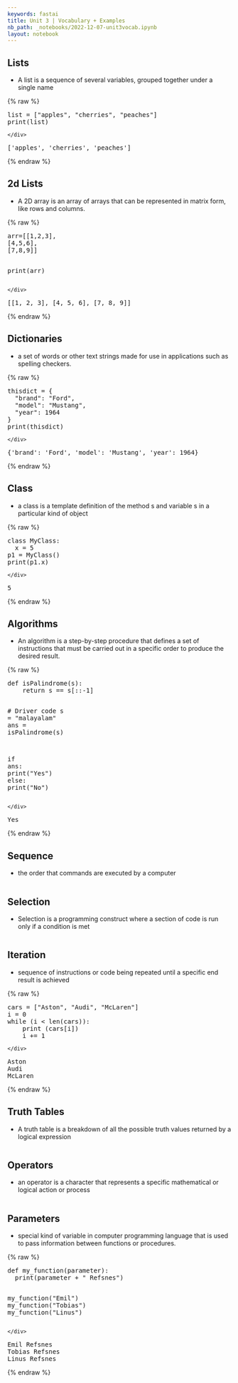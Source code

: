 ```yaml
---
keywords: fastai
title: Unit 3 | Vocabulary + Examples
nb_path: _notebooks/2022-12-07-unit3vocab.ipynb
layout: notebook
---
```


<!--
#################################################
### THIS FILE WAS AUTOGENERATED! DO NOT EDIT! ###
#################################################
# file to edit: _notebooks/2022-12-07-unit3vocab.ipynb
-->

<div class="container" id="notebook-container">
        
<div class="cell border-box-sizing text_cell rendered"><div class="inner_cell">
<div class="text_cell_render border-box-sizing rendered_html">
<h2 id="Lists">Lists<a class="anchor-link" href="#Lists"> </a></h2><ul>
<li>A list is a sequence of several variables, grouped together under a single name</li>
</ul>

</div>
</div>
</div>
    {% raw %}
    
<div class="cell border-box-sizing code_cell rendered">
<div class="input">

<div class="inner_cell">
    <div class="input_area">
<div class=" highlight hl-ipython3"><pre><span></span><span class="nb">list</span> <span class="o">=</span> <span class="p">[</span><span class="s2">&quot;apples&quot;</span><span class="p">,</span> <span class="s2">&quot;cherries&quot;</span><span class="p">,</span> <span class="s2">&quot;peaches&quot;</span><span class="p">]</span>
<span class="nb">print</span><span class="p">(</span><span class="nb">list</span><span class="p">)</span>
</pre></div>

    </div>
</div>
</div>

<div class="output_wrapper">
<div class="output">

<div class="output_area">

<div class="output_subarea output_stream output_stdout output_text">
<pre>[&#39;apples&#39;, &#39;cherries&#39;, &#39;peaches&#39;]
</pre>
</div>
</div>

</div>
</div>

</div>
    {% endraw %}

<div class="cell border-box-sizing text_cell rendered"><div class="inner_cell">
<div class="text_cell_render border-box-sizing rendered_html">
<h2 id="2d-Lists">2d Lists<a class="anchor-link" href="#2d-Lists"> </a></h2><ul>
<li>A 2D array is an array of arrays that can be represented in matrix form, like rows and columns.</li>
</ul>

</div>
</div>
</div>
    {% raw %}
    
<div class="cell border-box-sizing code_cell rendered">
<div class="input">

<div class="inner_cell">
    <div class="input_area">
<div class=" highlight hl-ipython3"><pre><span></span><span class="n">arr</span><span class="o">=</span><span class="p">[[</span><span class="mi">1</span><span class="p">,</span><span class="mi">2</span><span class="p">,</span><span class="mi">3</span><span class="p">],</span>
<span class="p">[</span><span class="mi">4</span><span class="p">,</span><span class="mi">5</span><span class="p">,</span><span class="mi">6</span><span class="p">],</span>
<span class="p">[</span><span class="mi">7</span><span class="p">,</span><span class="mi">8</span><span class="p">,</span><span class="mi">9</span><span class="p">]]</span>

<span class="nb">print</span><span class="p">(</span><span class="n">arr</span><span class="p">)</span>
</pre></div>

    </div>
</div>
</div>

<div class="output_wrapper">
<div class="output">

<div class="output_area">

<div class="output_subarea output_stream output_stdout output_text">
<pre>[[1, 2, 3], [4, 5, 6], [7, 8, 9]]
</pre>
</div>
</div>

</div>
</div>

</div>
    {% endraw %}

<div class="cell border-box-sizing text_cell rendered"><div class="inner_cell">
<div class="text_cell_render border-box-sizing rendered_html">
<h2 id="Dictionaries">Dictionaries<a class="anchor-link" href="#Dictionaries"> </a></h2><ul>
<li>a set of words or other text strings made for use in applications such as spelling checkers.</li>
</ul>

</div>
</div>
</div>
    {% raw %}
    
<div class="cell border-box-sizing code_cell rendered">
<div class="input">

<div class="inner_cell">
    <div class="input_area">
<div class=" highlight hl-ipython3"><pre><span></span><span class="n">thisdict</span> <span class="o">=</span> <span class="p">{</span>
  <span class="s2">&quot;brand&quot;</span><span class="p">:</span> <span class="s2">&quot;Ford&quot;</span><span class="p">,</span>
  <span class="s2">&quot;model&quot;</span><span class="p">:</span> <span class="s2">&quot;Mustang&quot;</span><span class="p">,</span>
  <span class="s2">&quot;year&quot;</span><span class="p">:</span> <span class="mi">1964</span>
<span class="p">}</span>
<span class="nb">print</span><span class="p">(</span><span class="n">thisdict</span><span class="p">)</span>
</pre></div>

    </div>
</div>
</div>

<div class="output_wrapper">
<div class="output">

<div class="output_area">

<div class="output_subarea output_stream output_stdout output_text">
<pre>{&#39;brand&#39;: &#39;Ford&#39;, &#39;model&#39;: &#39;Mustang&#39;, &#39;year&#39;: 1964}
</pre>
</div>
</div>

</div>
</div>

</div>
    {% endraw %}

<div class="cell border-box-sizing text_cell rendered"><div class="inner_cell">
<div class="text_cell_render border-box-sizing rendered_html">
<h2 id="Class">Class<a class="anchor-link" href="#Class"> </a></h2><ul>
<li>a class is a template definition of the method s and variable s in a particular kind of object</li>
</ul>

</div>
</div>
</div>
    {% raw %}
    
<div class="cell border-box-sizing code_cell rendered">
<div class="input">

<div class="inner_cell">
    <div class="input_area">
<div class=" highlight hl-ipython3"><pre><span></span><span class="k">class</span> <span class="nc">MyClass</span><span class="p">:</span>
  <span class="n">x</span> <span class="o">=</span> <span class="mi">5</span>
<span class="n">p1</span> <span class="o">=</span> <span class="n">MyClass</span><span class="p">()</span>
<span class="nb">print</span><span class="p">(</span><span class="n">p1</span><span class="o">.</span><span class="n">x</span><span class="p">)</span>
</pre></div>

    </div>
</div>
</div>

<div class="output_wrapper">
<div class="output">

<div class="output_area">

<div class="output_subarea output_stream output_stdout output_text">
<pre>5
</pre>
</div>
</div>

</div>
</div>

</div>
    {% endraw %}

<div class="cell border-box-sizing text_cell rendered"><div class="inner_cell">
<div class="text_cell_render border-box-sizing rendered_html">
<h2 id="Algorithms">Algorithms<a class="anchor-link" href="#Algorithms"> </a></h2><ul>
<li>An algorithm is a step-by-step procedure that defines a set of instructions that must be carried out in a specific order to produce the desired result.</li>
</ul>

</div>
</div>
</div>
    {% raw %}
    
<div class="cell border-box-sizing code_cell rendered">
<div class="input">

<div class="inner_cell">
    <div class="input_area">
<div class=" highlight hl-ipython3"><pre><span></span><span class="k">def</span> <span class="nf">isPalindrome</span><span class="p">(</span><span class="n">s</span><span class="p">):</span>
    <span class="k">return</span> <span class="n">s</span> <span class="o">==</span> <span class="n">s</span><span class="p">[::</span><span class="o">-</span><span class="mi">1</span><span class="p">]</span>
 
 
<span class="c1"># Driver code</span>
<span class="n">s</span> <span class="o">=</span> <span class="s2">&quot;malayalam&quot;</span>
<span class="n">ans</span> <span class="o">=</span> <span class="n">isPalindrome</span><span class="p">(</span><span class="n">s</span><span class="p">)</span>
 
<span class="k">if</span> <span class="n">ans</span><span class="p">:</span>
    <span class="nb">print</span><span class="p">(</span><span class="s2">&quot;Yes&quot;</span><span class="p">)</span>
<span class="k">else</span><span class="p">:</span>
    <span class="nb">print</span><span class="p">(</span><span class="s2">&quot;No&quot;</span><span class="p">)</span>
</pre></div>

    </div>
</div>
</div>

<div class="output_wrapper">
<div class="output">

<div class="output_area">

<div class="output_subarea output_stream output_stdout output_text">
<pre>Yes
</pre>
</div>
</div>

</div>
</div>

</div>
    {% endraw %}

<div class="cell border-box-sizing text_cell rendered"><div class="inner_cell">
<div class="text_cell_render border-box-sizing rendered_html">
<h2 id="Sequence">Sequence<a class="anchor-link" href="#Sequence"> </a></h2><ul>
<li>the order that commands are executed by a computer</li>
</ul>

</div>
</div>
</div>
<div class="cell border-box-sizing text_cell rendered"><div class="inner_cell">
<div class="text_cell_render border-box-sizing rendered_html">
<p><img src="https://media.gcflearnfree.org/content/5be4465477c0500354728440_11_08_2018/SSL_sequence_edit.jpg" alt=""></p>

</div>
</div>
</div>
<div class="cell border-box-sizing text_cell rendered"><div class="inner_cell">
<div class="text_cell_render border-box-sizing rendered_html">
<h2 id="Selection">Selection<a class="anchor-link" href="#Selection"> </a></h2><ul>
<li>Selection is a programming construct where a section of code is run only if a condition is met</li>
</ul>

</div>
</div>
</div>
<div class="cell border-box-sizing text_cell rendered"><div class="inner_cell">
<div class="text_cell_render border-box-sizing rendered_html">
<p><img src="https://www.computerscience.gcse.guru/wp-content/uploads/2017/02/if_then_else_example.png" alt=""></p>

</div>
</div>
</div>
<div class="cell border-box-sizing text_cell rendered"><div class="inner_cell">
<div class="text_cell_render border-box-sizing rendered_html">
<h2 id="Iteration">Iteration<a class="anchor-link" href="#Iteration"> </a></h2><ul>
<li>sequence of instructions or code being repeated until a specific end result is achieved</li>
</ul>

</div>
</div>
</div>
    {% raw %}
    
<div class="cell border-box-sizing code_cell rendered">
<div class="input">

<div class="inner_cell">
    <div class="input_area">
<div class=" highlight hl-ipython3"><pre><span></span><span class="n">cars</span> <span class="o">=</span> <span class="p">[</span><span class="s2">&quot;Aston&quot;</span><span class="p">,</span> <span class="s2">&quot;Audi&quot;</span><span class="p">,</span> <span class="s2">&quot;McLaren&quot;</span><span class="p">]</span>
<span class="n">i</span> <span class="o">=</span> <span class="mi">0</span>
<span class="k">while</span> <span class="p">(</span><span class="n">i</span> <span class="o">&lt;</span> <span class="nb">len</span><span class="p">(</span><span class="n">cars</span><span class="p">)):</span>
    <span class="nb">print</span> <span class="p">(</span><span class="n">cars</span><span class="p">[</span><span class="n">i</span><span class="p">])</span>
    <span class="n">i</span> <span class="o">+=</span> <span class="mi">1</span>
</pre></div>

    </div>
</div>
</div>

<div class="output_wrapper">
<div class="output">

<div class="output_area">

<div class="output_subarea output_stream output_stdout output_text">
<pre>Aston
Audi
McLaren
</pre>
</div>
</div>

</div>
</div>

</div>
    {% endraw %}

<div class="cell border-box-sizing text_cell rendered"><div class="inner_cell">
<div class="text_cell_render border-box-sizing rendered_html">
<h2 id="Truth-Tables">Truth Tables<a class="anchor-link" href="#Truth-Tables"> </a></h2><ul>
<li>A truth table is a breakdown of all the possible truth values returned by a logical expression</li>
</ul>

</div>
</div>
</div>
<div class="cell border-box-sizing text_cell rendered"><div class="inner_cell">
<div class="text_cell_render border-box-sizing rendered_html">
<p><img src="https://i.stack.imgur.com/e7k9L.png" alt=""></p>

</div>
</div>
</div>
<div class="cell border-box-sizing text_cell rendered"><div class="inner_cell">
<div class="text_cell_render border-box-sizing rendered_html">
<h2 id="Operators">Operators<a class="anchor-link" href="#Operators"> </a></h2><ul>
<li>an operator is a character that represents a specific mathematical or logical action or process</li>
</ul>

</div>
</div>
</div>
<div class="cell border-box-sizing text_cell rendered"><div class="inner_cell">
<div class="text_cell_render border-box-sizing rendered_html">
<p><img src="https://media.geeksforgeeks.org/wp-content/uploads/20191122132635/Python-logical-or-operator.jpg" alt=""></p>

</div>
</div>
</div>
<div class="cell border-box-sizing text_cell rendered"><div class="inner_cell">
<div class="text_cell_render border-box-sizing rendered_html">
<h2 id="Parameters">Parameters<a class="anchor-link" href="#Parameters"> </a></h2><ul>
<li>special kind of variable in computer programming language that is used to pass information between functions or procedures.</li>
</ul>

</div>
</div>
</div>
    {% raw %}
    
<div class="cell border-box-sizing code_cell rendered">
<div class="input">

<div class="inner_cell">
    <div class="input_area">
<div class=" highlight hl-ipython3"><pre><span></span><span class="k">def</span> <span class="nf">my_function</span><span class="p">(</span><span class="n">parameter</span><span class="p">):</span>
  <span class="nb">print</span><span class="p">(</span><span class="n">parameter</span> <span class="o">+</span> <span class="s2">&quot; Refsnes&quot;</span><span class="p">)</span>

<span class="n">my_function</span><span class="p">(</span><span class="s2">&quot;Emil&quot;</span><span class="p">)</span>
<span class="n">my_function</span><span class="p">(</span><span class="s2">&quot;Tobias&quot;</span><span class="p">)</span>
<span class="n">my_function</span><span class="p">(</span><span class="s2">&quot;Linus&quot;</span><span class="p">)</span>
</pre></div>

    </div>
</div>
</div>

<div class="output_wrapper">
<div class="output">

<div class="output_area">

<div class="output_subarea output_stream output_stdout output_text">
<pre>Emil Refsnes
Tobias Refsnes
Linus Refsnes
</pre>
</div>
</div>

</div>
</div>

</div>
    {% endraw %}

</div>
 

